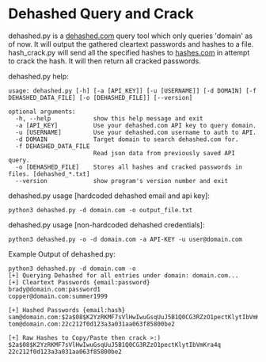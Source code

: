 # Dehashed Query and Crack
dehashed.py is a  <a href="https://dehashed.com">dehashed.com</a> query tool which only queries 'domain' as of now. It will output the gathered cleartext passwords and hashes to a file.
hash_crack.py will send all the specified hashes to <a href="https://hashes.com">hashes.com</a> in attempt to crack the hash. It will then return all cracked passwords.

dehashed.py help:
```
usage: dehashed.py [-h] [-a [API_KEY]] [-u [USERNAME]] [-d DOMAIN] [-f DEHASHED_DATA_FILE] [-o [DEHASHED_FILE]] [--version]

optional arguments:
  -h, --help            show this help message and exit
  -a [API_KEY]          Use your dehashed.com API key to query domain.
  -u [USERNAME]         Use your dehashed.com username to auth to API.
  -d DOMAIN             Target domain to search dehashed.com for.
  -f DEHASHED_DATA_FILE
                        Read json data from previously saved API query.
  -o [DEHASHED_FILE]    Stores all hashes and cracked passwords in files. [dehashed_*.txt]
  --version             show program's version number and exit
```
dehashed.py usage [hardcoded dehashed email and api key]:
```
python3 dehashed.py -d domain.com -o output_file.txt
```
dehashed.py usage [non-hardcoded dehashed credentials]:
```
python3 dehashed.py -o -d domain.com -a API-KEY -u user@domain.com 
```

Example Output of dehashed.py:
```
python3 dehashed.py -d domain.com -o
[+] Querying Dehashed for all entries under domain: domain.com...
[+] Cleartext Passwords {email:password}
brady@domain.com:password1
copper@domain.com:summer1999

[+] Hashed Passwords {email:hash}
sam@domain.com:$2a$08$K2YzRKMF7sVlHwIwuGsqUuJ5B1Q0CG3RZzO1pectKlytIbVmKra4q
tom@domain.com:22c212f0d123a3a031aa063f85800be2

[+] Raw Hashes to Copy/Paste then crack >:)
$2a$08$K2YzRKMF7sVlHwIwuGsqUuJ5B1Q0CG3RZzO1pectKlytIbVmKra4q
22c212f0d123a3a031aa063f85800be2
```
